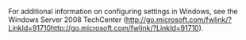 <Token xmlns:xlink="http://www.w3.org/1999/xlink">For additional information on configuring settings in Windows, see the Windows Server 2008 TechCenter (<externalLink xmlns="http://ddue.schemas.microsoft.com/authoring/2003/5"><linkText>http://go.microsoft.com/fwlink/?LinkId=91710</linkText><linkUri>http://go.microsoft.com/fwlink/?LinkId=91710</linkUri></externalLink>).</Token>